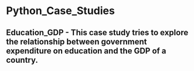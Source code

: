 # Python_Case_Studies

## Education_GDP - This case study tries to explore the relationship between government expenditure on education and the GDP of a country.

